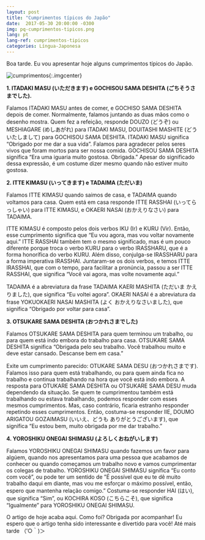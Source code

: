 ```yaml
---
layout: post
title: "Cumprimentos típicos do Japão"
date:  2017-05-30 20:00:00 -0300
img: pq-cumprimentos-tipicos.png
lang: pt
lang-ref: cumprimentos-tipicos
categories: Língua-Japonesa
---
```


Boa tarde. Eu vou apresentar hoje alguns cumprimentos típicos do Japão.

![cumprimentos]({{site.baseurl}}/images/cumprimentos-tipicos.png){:.imgcenter}

**1. ITADAKI MASU (いただきます) e GOCHISOU SAMA DESHITA (ごちそうさまでした).**

   Falamos ITADAKI MASU antes de comer, e GOCHISO SAMA DESHITA depois de comer. Normalmente, falamos juntando as duas mãos como o desenho mostra. Quem fez a refeição, responde DOUZO (どうぞ) ou MESHIAGARE (めしあがれ) para ITADAKI MASU, DOUITASHI MASHITE (どういたしまして) para GOCHISOU SAMA DESHITA. ITADAKI MASU significa “Obrigado por me dar a sua vida”. Falamos para agradecer pelos seres vivos que foram mortos para ser nossa comida. GOCHISOU SAMA DESHITA significa “Era uma iguaria muito gostosa. Obrigada.” Apesar do significado dessa expressão, é um costume dizer mesmo quando não estiver muito gostosa.

**2. ITTE KIMASU (いってきます) e TADAIMA (ただいま)**

  Falamos ITTE KIMASU quando saimos de casa, e TADAIMA quando voltamos para casa. Quem está em casa responde ITTE RASSHAI (いってらっしゃい) para ITTE KIMASU, e OKAERI NASAI (おかえりなさい) para TADAIMA.

  ITTE KIMASU é composto pelos dois verbos IKU (Ir) e KURU (Vir). Então, esse cumprimento significa que “Eu vou agora, mas vou voltar novamente aqui.” ITTE RASSHAI também tem o mesmo significado, mas é um pouco diferente porque troca o verbo KURU para o verbo IRASSHARU, que é a forma honorífica do verbo KURU. Além disso, conjulga-se IRASSHARU para a forma imperativa IRASSHAI. Juntaram-se os dois verbos, e temos ITTE IRASSHAI, que com o tempo, para facilitar a pronúncia, passou a ser ITTE RASSHAI, que significa “Você vai agora, mas volte novamente aqui.”

  TADAIMA é a abreviatura da frase TADAIMA KAERI MASHITA (ただいま かえりました), que significa “Eu voltei agora”. OKAERI NASAI é a abreviatura da frase YOKUOKAERI NASAI MASHITA (よく おかえりなさいました), que significa “Obrigado por voltar para casa”.

**3. OTSUKARE SAMA DESHITA (おつかれさまでした)**

  Falamos OTSUKARE SAMA DESHITA para quem terminou um trabalho, ou para quem está indo embora do trabalho para casa. OTSUKARE SAMA DESHITA significa “Obrigada pelo seu trabalho. Você trabalhou muito e deve estar cansado. Descanse bem em casa.”

  Exite um cumprimento parecido: OTUKARE SAMA DESU (おつかれさまです). Falamos isso para quem está trabalhando, ou para quem ainda fica no trabalho e continua trabalhando na hora que você está indo embora. A resposta para OTUKARE SAMA DESHITA ou OTSUKARE SAMA DESU muda dependendo da situação. Se quem te cumprimentou também está trabalhando ou estava trabalhando, podemos responder com esses mesmos cumprimentos. Mas, caso contrário, ficaria estranho responder repetindo esses cumprimentos. Então, costuma-se responder IIE, DOUMO ARIGATOU GOZAIMASU (いいえ、どうも ありがとうございます), que significa “Eu estou bem, muito obrigada por me dar trabalho.”

**4. YOROSHIKU ONEGAI SHIMASU (よろしくおねがいします)**

  Falamos YOROSHIKU ONEGAI SHIMASU quando fazemos um favor para algúem, quando nos apresentamos para uma pessoa que acabamos de conhecer ou quando começamos um trabalho novo e vamos cumprimentar os colegas de trabalho. YOROSHIKU ONEGAI SHIMASU significa “Eu conto com você”, ou pode ter um sentido de ”É possível que eu te dê muito trabalho daqui em diante, mas vou me esforçar o máximo possível, então, espero que mantenha relação comigo.” Costuma-se responder HAI (はい), que significa “Sim”, ou KOCHIRA KOSO (こちらこそ), que significa “Igualmente” para YOROSHIKU ONEGAI SHIMASU.

 O artigo de hoje acaba aqui. Como foi? Obrigada por acompanhar! Eu espero que o artigo tenha sido interessante e divertido para você! Até mais tarde （′○｀)＞
